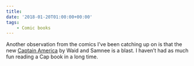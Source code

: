 ```yaml
---
title:
date: '2018-01-20T01:00:00+00:00'
tags:
    - Comic books
---
```


Another observation from the comics I’ve been catching up on is that the new [Captain America](https://www.comixology.com/Captain-America-2017/comics-series/105446) by Waid and Samnee is a blast. I haven’t had as much fun reading a Cap book in a long time.